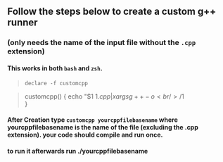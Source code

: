 ## Follow the steps below to create a custom g++ runner 
### (only needs the name of the input file without the `.cpp` extension)

#### This works in both `bash` and `zsh`. 

> `declare -f customcpp`

> customcpp()
> {
> echo "$1 $1.cpp | xargs g++ -o 
> <br/>/$1
> <br/>}


#### After Creation type `customcpp yourcppfilebasename` where yourcppfilebasename is the name of the file (excluding the .cpp extension). your code should compile and run once.
#### to run it afterwards run ./yourcppfilebasename











    
    
 
 
 
